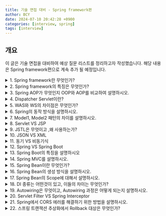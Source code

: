 ```yaml
---
title: 기술 면접 대비 - Spring framework편
author: BCY
date: 2024-07-10 20:42:28 +0900
categories: [interview, spring]
tags: [interview]
---
```

## 개요
이 글은 기술 면접을 대비하여 예상 질문 리스트를 정리하고자 작성했습니다.
해당 내용은 Spring framework편으로 계속 추가 될 예정입니다.

<details>
	<summary>1. Spring framework란 무엇인가?</summary>
	<ul>
		<li>Java EE 개발을 편리하게 해주는 경량급 오픈소스 애플리케이션 프레임워크</li>
		<li>동적인 웹 사이트 개발하기 위한 여러 가지 서비스를 제공</li>
		<li>대한민국 공공기관의 웹 서비스 개발 시 사용을 권장하고 있는 전자정부 표준프레임워크의 기반 기술</li>
	</ul>
</details>

<details>
	<summary>2. Spring framework의 특징은 무엇인가?</summary>
	<ul>
		<li>DI(Dependency Injection) - 의존성 주입: 설정 파일이나 어노테이션을 통해 객체간의 의존 관계를 설정하여 개발자가 직접 의존하는 객체를 생성할 필요없음</li>
		<li>Spring AOP(Aspect Oriented Programming) - 관점 지향 프로그래밍: 트랜잭션, 로깅, 보안 등 여러 모듈, 여러 계층에서 공통으로 필요로 하는 기능의 경우 해당 기능을 분리해 관리</li>
		<li>POJO(Plain Old Java Object)
			<ul>
				<li>다른 클래스나 인터페이스를 상속/implements 받아 메서드가 추가된 클래스가 아닌 getter, setter 같이 기본적인 기능만 가진 자바 객체</li>
			</ul>
		</li>
		<li>IOC(Inversion of Control) - 제어 반전
			<ul>
				<li>컨트롤의 제어권이 개발자가 아니라 프레임워크에 있다는 뜻</li>
				<li>객체의 생성부터 Life Cycle을 관리하고 제어해주는 것</li>
				<li>제어권이 스프링 프레임워크로 넘어오게 되면서 DI(의존성 주입), AOP(관점 지향 프로그래밍) 등을 가능하게함</li>
			</ul>
		</li>
	</ul>
</details>

<details>
	<summary>3. Spring AOP가 무엇인지 OOP와 AOP를 비교하여 설명하시오.</summary>
	<ul>
		<li>AOP(Aspect Oriented Programming): 관점 지향 프로그래밍</li>
		<li>애플리케이션의 핵심적인 기능과 부가적인 기능을 분리해 Aspect라는 모듈로 만들어 설계하고 개발하는 방법</li>
		<li>OOP(Object Oriented Programming): 객체 지향 프로그래밍</li>
		<li>OOP와 AOP는 서로 상반되는 개념은 아니며 오히려 OOP를 더욱 OOP답게 사용할 수 있도록 하는 것이 AOP</li>
		<li>AOP 등장 사유
			<ul>
				<li>공통적 기능을 모든 모듈에 적용하기 위한 방법으로 상속을 이용하는데 Java에서는 다중 상속이 불가능</li>
				<li>기능 구현 부분에서 핵심 코드와 공통 기능 코드가 섞여있어서 보기에도 불편하고, 효율성이 떨어짐</li>
			</ul>
		</li>
	</ul>
</details>

<details>
	<summary>4. Dispatcher Servlet이란?</summary>
	<ul>
		<li>톰캣과 같은 서블릿 컨테이너를 통해 들어오는 모든 요청을 제일 앞에서 받는 프론트 컨트롤러</li>
		<li>Dispatcher Servlet은 공통된 작업을 처리한 후에, 적절한 세부 컨트롤러로 작업을 위임해줌. 그리고 각각의 세부 컨트롤러는 처리할 부분을 처리하고 반환할 view를 Dispatcher Servlet에 넘김</li>
	</ul>
</details>

<details>
	<summary>5. WAS와 WS의 차이점은 무엇인가?</summary>
	<ul>
		<li>WAS(Web Application Server) : 비즈니스 로직을 넣을 수 있음 (Tomcat, PHP, ASP, Net 등)</li>
		<li>WS(Web Server) : 비즈니스 로직을 넣을 수 없음 (Nginx, Apache 등)</li>
	</ul>
</details>

<details>
	<summary>6. Spring의 동작 방식을 설명하시오.</summary>
	<ul>
		<li>DispatcherServlet이 브라우저로부터 요청을 받음</li>
		<li>DispatcherServlet은 요청된 URL을 HandlerMapping 객체에 넘기고, 호출해야 할 Controller 메소드(핸들러) 정보를 얻음</li>
		<li>DispatcherServlet이 HandlerAdapter 객체를 가져옴 </li>
		<li>HandlerAdapter 객체의 메소드를 실행  </li>
		<li>Controller 객체는 비즈니스 로직을 처리하고, 그 결과를 바탕으로 뷰(ex. JSP)에 전달할 객체를 Model 객체에 저장, DispatcherServlet에게 view name을 리턴</li>
		<li>DispatcherServlet은 view name을 Viewresolver에게 전달하여 View 객체를 얻음</li>
		<li>DispatcherServlet은 View 객체에 화면 표시를 의뢰</li>
		<li>View 객체는 해당하는 뷰(ex. JSP, Thymeleaf)를 호출하며, View는 Model 객체에서 화면 표시에 필요한 객체를 가져와 화면 표시를 처리함</li>
	</ul>
</details>

<details>
	<summary>7. Model1, Model2 패턴의 차이를 설명하시오.</summary>
	<ul>
		<li>Model1: View와 로직을 모두 JSP페이지 하나에서 처리하는 구조</li>
		<li>Model2 : JSP, Servlet, 그리고 로직을 위한 Class가 나뉘어 브라우저 요청을 함</li>
	</ul>
</details>

<details>
	<summary>8. Servlet VS JSP</summary>
	<ul>
		<li>Servlet
			<ul>
				<li>자바 언어로 웹 개발을 위해 만들어진 것</li>
				<li>Container가 이해할 수 있게 구성된 순수 자바 코드로만 이루어진 것</li>
			</ul>
		</li>
		<li>JSP
			<ul>
				<li>html기반에 JAVA코드를 블록화하여 삽입한 것</li>
				<li>Servlet을 좀 더 쉽게 접근할 수 있도록 만들어 진 것</li>
			</ul>
		</li>
	</ul>
</details>

<details>
	<summary>9. JSTL은 무엇이고 ,왜 사용하는가?</summary>
	<ul>
		<li>JSP 표준 태그 라이브러리의 약어로써, 자신만의 태그를 추가할 수 있는 기능을 제공함</li>
		<li>주로 JSTL의 core에서 c를 사용하여 <c:if> <c:forEach> 등으로 사용함</li>
	</ul>
</details>

<details>
	<summary>10. JSON VS XML</summary>
	<ul>
		<li>JSON
			<ul>
				<li>JSON은 경량의 DATA-교환 형식, 데이터를 저장하고 전달하는 메타언어</li>
				<li>Javascript에서 객체를 만들 때 사용하는 표현식을 의미</li>
				<li>장점: JSON은 문자열을 전송받은 후에 해당 문자열을 바로 파싱하므로, XML보다 빠른 속도를 가지고 있음</li>
				<li>단점: JSON은 개발자가 문자열 데이터의 무결성을 검증이 필요</li>
			</ul>
		</li>
		<li>XML
			<ul>
				<li>XML은 HTML과 매우 비슷한 문자 기반의 마크업 언어(text-based markup language)</li>
				<li>장점 : 스키마를 사용하여 데이터의 무결성을 검증할 수 있음</li>
				<li>단점 : XML은 배열을 사용할 수 없고 (JSON은 배열 사용 가능), 데이터를 읽고 쓰는 것이 JSON 대비 느림</li>
			</ul>
		</li>
	</ul>
</details>

<details>
	<summary>11. 동기 VS 비동기식</summary>
	<ul>
		<li>동기식: 요청과 결과가 동시에 이루어지는 것. 설계가 간단하지만 결과가 주어질 때까지 아무것도 못하고 대기해야 하므로 비동기식 보다 비효율적임</li>
		<li>비동기식: 요청과 결과가 동시에 이루어지지 않는 것. 하나의 요청을 처리하는 동안 다른 요청도 처리가능. 동기보다 복잡하고 결과가 주어지는데 시간이 걸리더라도 그동안 다른 작업을 할 수 있으므로 자원을 효율적으로 사용할 수 있음</li>
	</ul>
</details>

<details>
	<summary>12. Spring VS Spring Boot</summary>
	<ul>
		<li>SpringBoot는 Spring Framework에서 사용하는 프로젝트를 간편하게 셋업할 수 있는 서브 프로젝트</li>
		<li>독립 컨테이너에서 동작할 수 있기 때문에 embedded tomcat이 자동으로 실행됨</li>
		<li>starter을 통한 dependency 자동화: starter가 대부분의 dependency를 관리하여 version 관리를 도움</li>
		<li>XML설정을 하지 않아도 됨</li>
		<li>jar file을 이용해 자바 옵션만으로 손쉽게 배포가 가능</li>
		<li>Spring Actuator를 이용한 애플리케이션의 모니터링과 관리를 제공함</li>
	</ul>
</details>

<details>
	<summary>13. Spring Boot의 특징을 설명하시오</summary>
	<ul>
		<li>애플리케이션을 신속하게 세팅할 수 있음</li>
		<li>추가 WAS 설치 없이 embedded tomcat으로 실행함</li>
		<li>번거로운 개발 세팅을 대신 해줌</li>
	</ul>
</details>

<details>
	<summary>14. Spring MVC를 설명하시오.</summary>
	<ul>
		<li>웹 애플리케이션 개발을 위한 MVC 패턴 기반의 웹 프레임워크</li>
		<li>Spring MVC는 애플리케이션의 구성요소를 Model, View, Controller로 분리함</li>
		<li>Spring MVC 컴포넌트
			<ul>
				<li>Dispatcher Servlet: 어플리케이션으로 들어오는 모든 Request를 받는 관문. Request를 실제로 처리할 Controller에게 전달하고 그 결과값을 받아서 View에게 전달하여 적절한 응답등 생성할 수 있도록 흐름을 제어</li>
				<li>Handler Mapping: Request URL 각각을 어떤 Controller가 실제로 처리할 것인지 찾아주는 역할</li>
				<li>Controller: Request를 직접 처리한 후 그 결과를 다시 DispatcherServlet 에게 돌려줌</li>
				<li>ViewResolver: View 관련 정보를 갖고 실제 View를 찾아주는 역할</li>
				<li>View: Controller가 처리한 결과값을 보여줄 View를 생성</li>
			</ul>
		</li>
	</ul>
</details>

<details>
	<summary>15. Spring Bean이란 무엇인가?</summary>
	<ul>
		<li>Spring IoC Container가 관리하는 자바 객체</li>
		<li>Spring Bean Container에 존재하는 객체</li>
		<li>Spring IoC Container에 의해 인스턴스화, 관리, 생성됨</li>
		<li>Bean Container는 의존성 주입을 통해 Bean 객체를 사용할 수 있도록 해줌</li>
	</ul>
</details>

<details>
	<summary>16. Spring Bean의 생성 방식을 설명하시오.</summary>
	<ul>
		<li>Component Scanning
			<ul>
				<li>@ComponentScan, @Component Annotation을 사용해서 Bean을 등록하는 방법
					<ul>
						<li>@ComponentScan: @Component가 부여된 Class를 찾아 자동으로 Bean으로 등록해주는 역할</li>
						<li>@Component: 실제로 찾아서 Bean으로 등록할 Class를 의미</li>
					</ul>
				</li>
			</ul>
		</li>
	</ul>
		<li>Configuration
			<ul>
				<li>@Configuration 사용, @Bean 정의
					<ul>
						<li>Java class에서 @Configuration을 사용해서 직접 @Bean을 등록해주는 방법</li>
						<li>@Bean Annotation을 사용해 직접 Bean을 정의하면 자동으로 Bean으로 등록됨</li>
					</ul>
				</li>
				<li>XML 파일에 설정: XML 파일에 직접 Bean을 등록하여 Application의 Bean을 설정하는 방법</li>
			</ul>
		</li>
	</ul>
</details>

<details>
	<summary>17. Spring Bean의 Scope에 대해서 설명하시오.</summary>
	<ul>
		<li>Spring은 기본적으로 모든 Bean을 Singleton(어떤 Class가 최초 한번만 메모리를 할당하고(Static) 그 메모리에 객체를 만들어 사용하는 디자인 패턴)으로 생성하여 관리함</li>
		<li>Singleton Bean은 Spring Container에서 한 번 생성 후, Container가 사라질 때 Bean도 제거</li>
		<li>생성된 하나의 Instance는 Single Beans Cache에 저장되고, 해당 Bean에 대한 요청과 참조가 있으면 캐시된 객체를 반환</li>
		<li>하나만 생성되기 때문에 동일한 것을 참조</li>
		<li>기본적으로 모든 Bean은 Scope가 명시적으로 지정되지 않으면 Singleton</li>
		<li>구체적으로는 Application 구동 시 JVM 안에서 스프링이 Bean마다 하나의 객체를 생성하는 것을 의미함</li>
		<li>그래서 Spring을 통해서 Bean을 주입 받으면 언제나 주입받은 Bean은 동일한 객체라는 가정하에서 개발함</li>
	</ul>
</details>

<details>
	<summary>18. DI 종류는 어떤것이 있고, 이들의 차이는 무엇인가?</summary>
	<ul>
		<li>Setter Injection
			<ul>
				<li>Setter 메소드를 통한 의존성 주입</li>
				<li>의존성을 입력받는 Setter 메서드를 만들고 이를 통해 의존성 주입</li>
			</ul>
		</li>
		<li>Constructor Injection
			<ul>
				<li>생성자를 통한 의존성 주입</li>
				<li>필요한 의존성을 포함하는 클래스의 생성자를 만들고 이를 통해 의존성을 주입</li>
			</ul>
		</li>
		<li> Method Injection
			<ul>
				<li>일반 메소드를 이용한 의존성 주입</li>
				<li>의존성을 입력 받는 일반 메서드를 만들고 이를 통해 의존성을 주입</li>
			</ul>
		</li>
	</ul>
</details>

<details>
	<summary>19. Autowiring은 무엇이고, Autowiring 과정은 어떻게 되는지 설명하시오.</summary>
	<ul>
		<li>@Autowired: 의존관계 주입(DI)을 할 때 사용하는 어노테이션(Annotation)이며, 의존 객체의 타입에 해당하는 빈(Bean)을 찾아 주입하는 역할</li>
		<li>과정
			<ul>
				<li>컨테이너에서 타입(인터페이스 또는 오브젝트)을 이용해 의존 대상 객체를 검색</li>
				<li>할당할 수 있는 빈 객체를 찾아 주입</li>
			</ul>
		</li>
	</ul>
</details>

<details>
	<summary>20. Servlet Filter VS Spring Interceptor</summary>
	<ul>
		<li>Servlet Filter
			<ul>
				<li>관리 컨테이너: 웹 컨테이너</li>
				<li>Request/Response 조작 가능 여부: O</li>
				<li>스프링과 무관하게 전역적으로 처리해야 하는 작업들을 수행</li>
				<li>용도
					<ul>
						<li>공통된 보안 및 인증/인가 관련 작업</li>
						<li>모든 요청에 대한 로깅 또는 감사</li>
						<li>이미지/데이터 압축 및 문자열 인코딩</li>
						<li>Spring과 분리되어야 하는 기능</li>
					</ul>
				</li>
			</ul>
		</li>
		<li>Spring Interceptor
			<ul>
				<li>관리 컨테이너: 스프링 컨테이너</li>
				<li>Request/Response 조작 가능 여부: X</li>
				<li>클라이언트의 요청과 관련되어 전역적으로 처리해야 하는 작업들을 처리</li>
				<li>용도
					<ul>
						<li>세부적인 보안 및 인증/인가 공통 작업</li>
						<li>API 호출에 대한 로깅 또는 감사</li>
						<li>Controller로 넘겨주는 정보(데이터)의 가공</li>
					</ul>
				</li>
			</ul>
		</li>
	</ul>
</details>

<details>
	<summary>21. Spring에서 CORS 에러를 해결하기 위한 방법을 설명하시오.</summary>
	<ul>
		<li>CorsFilter 생성
			<ul>
				<li>Access-Control 을 확인할 수 있도록 커스텀 Filter 를 생성</li>
				<li>@Component 이라는 어노테이션을 추가하고, Filter 인터페이스를 구현하여 Override</li>
				<li>Filter 는 꼭 javax.servlet 의 Filter를 사용해야함</li>
			</ul>
		</li>
		<li>CrossOrigin 어노테이션 사용
			<ul>
				<li>컨트롤러에서 특정 메서드 혹은 컨트롤러 상단부에 @CrossOrigin 만 추가
					<ul>
						<li>컨트롤러 클래스 단에서 설정</li>
						<li>메서드 단에서 설정</li>
					</ul>
				</li>
				<li>단점: 컨트롤러가 많을 수록 설정해야하는 어노테이션이 많아진다는 것</li>
			</ul>
		</li>
		<li>WebMvcConfigurer 에서 설정
			<ul>
				<li>main 함수에서 Bean 으로 Configurer 를 추가</li>
				<li>@Configuration 을 허용한 클래스에서 등록을 할 수도 있음</li>
			</ul>
		</li>
	</ul>
</details>

<details>
	<summary>22. 스프링 트랜잭션 추상화에서 Rollback 대상은 무엇인가?</summary>
	스프링 트랜잭션 추상화에서 Rollback 대상은 UncheckedException
</details>
